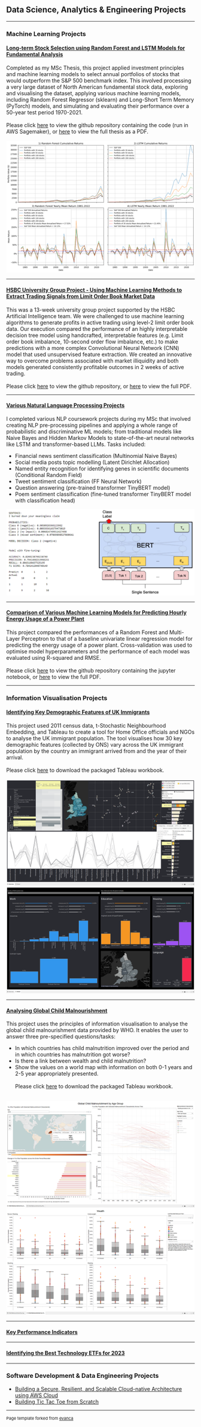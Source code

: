 ## Data Science, Analytics & Engineering Projects

---

### Machine Learning Projects

#### [Long-term Stock Selection using Random Forest and LSTM Models for Fundamental Analysis](https://github.com/mlwynne24/Long-Term-Stock-Selection)

Completed as my MSc Thesis, this project applied investment principles and machine learning models to select annual portfolios of stocks that would outperform the S&P 500 benchmark index. This involved processing a very large dataset of North American fundamental stock data, exploring and visualising the dataset, applying various machine learning models, including Random Forest Regressor (sklearn) and Long-Short Term Memory (PyTorch) models, and simulating and evaluating their performance over a 50-year test period 1970-2021.
<br><br>
Please click [here](https://github.com/mlwynne24/Long-Term-Stock-Selection) to view the github repository containing the code (run in AWS Sagemaker), or [here](/pdf/Long-term%20Stock%20Selection%20using%20Random%20Forest%20and%20LSTM%20Models%20for%20Fundamental%20Analysis.pdf) to view the full thesis as a PDF.
<br><br>
<img src="images/restricted_performance.png?raw=true"/>

---
#### [HSBC University Group Project - Using Machine Learning Methods to Extract Trading Signals from Limit Order Book Market Data](https://github.com/mlwynne24/HSBC-Limit-Order-Book-Data-Project-)

This was a 13-week university group project supported by the HSBC Artificial Intelligence team. We were challenged to use machine learning algorithms to generate profits in active trading using level-2 limit order book data. Our execution compared the performance of an highly interpretable decision tree model using handcrafted, interpretable features (e.g. Limit order book imbalance, 10-second order flow imbalance, etc.) to make predictions with a more complex Convolutional Neural Network (CNN) model that used unsupervised feature extraction. We created an innovative way to overcome problems associated with market illiquidity and both models generated consistently profitable outcomes in 2 weeks of active trading.
<br><br>
Please click [here](https://github.com/mlwynne24/HSBC-Limit-Order-Book-Data-Project-) to view the github repository, or [here](pdf/Extracting%20Trading%20Signals%20from%20Limit%20Order%20Book%20Market%20Data.pdf) to view the full PDF.

---
#### [Various Natural Language Processing Projects](https://github.com/mlwynne24/Various-NLP-Projects/)

I completed various NLP coursework projects during my MSc that involved creating NLP pre-processing pipelines and applying a whole range of probabilistic and discriminative ML models; from traditional models like Naive Bayes and Hidden Markov Models to state-of-the-art neural networks like LSTM and transformer-based LLMs. Tasks included:

 - Financial news sentiment classification (Multinomial Naive Bayes)
 - Social media posts topic modelling (Latent Dirichlet Allocation)
 - Named entity recognition for identifying genes in scientific documents (Conditional Random Field)
 - Tweet sentiment classification (FF Neural Network)
 - Question answering (pre-trained transformer TinyBERT model)
 - Poem sentiment classification (fine-tuned transformer TinyBERT model with classification head)
<img src="images/BERT_sentiment_classifier.png?raw=true"/>

---
#### [Comparison of Various Machine Learning Models for Predicting Hourly Energy Usage of a Power Plant](https://github.com/mlwynne24/Comparing-ML-Model-Performance-on-Regression-Task/)

This project compared the performances of a Random Forest and Multi-Layer Perceptron to that of a baseline univariate linear regression model for predicting the energy usage of a power plant. Cross-validation was used to optimise model hyperparameters and the performance of each model was evaluated using R-squared and RMSE.
<br><br>
Please click [here](https://github.com/mlwynne24/Comparing-ML-Model-Performance-on-Regression-Task/) to view the github repository containing the jupyter notebook, or [here](/pdf/Predicting%20Energy%20Usage%20of%20a%20Power%20Plant.pdf) to view the full PDF.

---

### Information Visualisation Projects

#### [Identifying Key Demographic Features of UK Immigrants](/files/UK%20Immigrant%20Analysis.twbx)

This project used 2011 census data, t-Stochastic Neighbourhood Embedding, and Tableau to create a tool for Home Office officials and NGOs to analyse the UK immigrant population. The tool visualises how 30 key demographic features (collected by ONS) vary across the UK immigrant population by the country an immigrant arrived from and the year of their arrival.
<br><br>
Please click [here](/files/UK%20Immigrant%20Analysis.twbx) to download the packaged Tableau workbook.
<br><br>
<img src="images/immigrant_analysis_1.png?raw=true"/>
<img src="images/Immigrant_analysis_2.png?raw=true"/>

---
#### [Analysing Global Child Malnourishment](http://example.com/)

This project uses the principles of information visualisation to analyse the global child malnourishment data provided by WHO. It enables the user to answer three pre-specified questions/tasks:
 - In which countries has child malnutrition improved over the period and in which countries has malnutrition got worse?
 - Is there a link between wealth and child malnutrition?
 - Show the values on a world map with information on both 0-1 years and 2-5 year appropriately presented.
<br><br>
Please click [here](/files/Global%20Child%20Malnourishment%20Analysis.twbx) to download the packaged Tableau workbook.
<br><br>
<img src="images/child_malnourishment_1.png?raw=true"/>
<img src="images/child_malnourishment_2.png?raw=true"/>

---
#### [Key Performance Indicators](http://example.com/)

---
#### [Identifying the Best Technology ETFs for 2023](http://example.com/)

---

### Software Development & Data Engineering Projects

- [Building a Secure, Resilient, and Scalable Cloud-native Architecture using AWS Cloud](http://example.com/)
- [Building Tic Tac Toe from Scratch](http://example.com/)

---
<p style="font-size:11px">Page template forked from <a href="https://github.com/evanca/quick-portfolio">evanca</a></p>
<!-- Remove above link if you don't want to attibute -->
